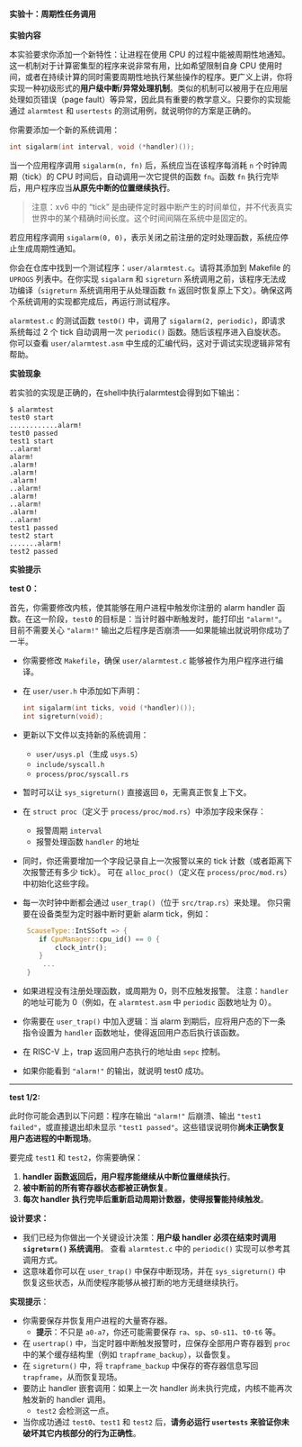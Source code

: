 #### 实验十：周期性任务调用

**实验内容**

本实验要求你添加一个新特性：让进程在使用 CPU 的过程中能被周期性地通知。这一机制对于计算密集型的程序来说非常有用，比如希望限制自身 CPU 使用时间，或者在持续计算的同时需要周期性地执行某些操作的程序。更广义上讲，你将实现一种初级形式的**用户级中断/异常处理机制**。类似的机制可以被用于在应用层处理如页错误（page fault）等异常，因此具有重要的教学意义。只要你的实现能通过 `alarmtest` 和 `usertests` 的测试用例，就说明你的方案是正确的。

你需要添加一个新的系统调用：

```c
int sigalarm(int interval, void (*handler)());
```

当一个应用程序调用 `sigalarm(n, fn)` 后，系统应当在该程序每消耗 `n` 个时钟周期（tick）的 CPU 时间后，自动调用一次它提供的函数 `fn`。函数 `fn` 执行完毕后，用户程序应当**从原先中断的位置继续执行**。

> 注意：xv6 中的 “tick” 是由硬件定时器中断产生的时间单位，并不代表真实世界中的某个精确时间长度。这个时间间隔在系统中是固定的。

若应用程序调用 `sigalarm(0, 0)`，表示关闭之前注册的定时处理函数，系统应停止生成周期性通知。

你会在仓库中找到一个测试程序：`user/alarmtest.c`。请将其添加到 Makefile 的 `UPROGS` 列表中。在你实现 `sigalarm` 和 `sigreturn` 系统调用之前，该程序无法成功编译（`sigreturn` 系统调用用于从处理函数 `fn` 返回时恢复原上下文）。确保这两个系统调用的实现都完成后，再运行测试程序。

`alarmtest.c` 的测试函数 `test0()` 中，调用了 `sigalarm(2, periodic)`，即请求系统每过 2 个 tick 自动调用一次 `periodic()` 函数。随后该程序进入自旋状态。你可以查看 `user/alarmtest.asm` 中生成的汇编代码，这对于调试实现逻辑非常有帮助。

**实验现象**

若实验的实现是正确的，在shell中执行alarmtest会得到如下输出：

```
$ alarmtest
test0 start
............alarm!
test0 passed
test1 start
..alarm!
alarm!
.alarm!
.alarm!
.alarm!
..alarm!
.alarm!
..alarm!
.alarm!
..alarm!
test1 passed
test2 start
.......alarm!
test2 passed
```

**实验提示**

**test 0：**

首先，你需要修改内核，使其能够在用户进程中触发你注册的 alarm handler 函数。在这一阶段，`test0` 的目标是：当计时器中断触发时，能打印出 `"alarm!"`。目前不需要关心 `"alarm!"` 输出之后程序是否崩溃——如果能输出就说明你成功了一半。

- 你需要修改 `Makefile`，确保 `user/alarmtest.c` 能够被作为用户程序进行编译。

- 在 `user/user.h` 中添加如下声明：

  ```c
  int sigalarm(int ticks, void (*handler)());
  int sigreturn(void);
  ```

- 更新以下文件以支持新的系统调用：

  - `user/usys.pl`（生成 `usys.S`）
  - `include/syscall.h`
  - `process/proc/syscall.rs`

- 暂时可以让 `sys_sigreturn()` 直接返回 `0`，无需真正恢复上下文。

- 在 `struct proc`（定义于 `process/proc/mod.rs`）中添加字段来保存：

  - 报警周期 `interval`
  - 报警处理函数 `handler` 的地址

- 同时，你还需要增加一个字段记录自上一次报警以来的 tick 计数（或者距离下次报警还有多少 tick）。
  可在 `alloc_proc()`（定义在 `process/proc/mod.rs`）中初始化这些字段。

- 每一次时钟中断都会通过 `user_trap()`（位于 `src/trap.rs`）来处理。
  你只需要在设备类型为定时器中断时更新 alarm tick，例如：

  ```rust
   ScauseType::IntSSoft => {
      if CpuManager::cpu_id() == 0 {
          clock_intr();
      }
       ...
   }
  ```

- 如果进程没有注册处理函数，或周期为 0，则不应触发报警。
  注意：`handler` 的地址可能为 0（例如，在 `alarmtest.asm` 中 `periodic` 函数地址为 0）。

- 你需要在 `user_trap()` 中加入逻辑：当 alarm 到期后，应将用户态的下一条指令设置为 `handler` 函数地址，使得返回用户态后执行该函数。

- 在 RISC-V 上，trap 返回用户态执行的地址由 `sepc` 控制。

- 如果你能看到 `"alarm!"` 的输出，就说明 test0 成功。

------

**test 1/2:**

此时你可能会遇到以下问题：程序在输出 `"alarm!"` 后崩溃、输出 `"test1 failed"`，或直接退出却未显示 `"test1 passed"`。这些错误说明你**尚未正确恢复用户态进程的中断现场**。

要完成 `test1` 和 `test2`，你需要确保：

1. **handler 函数返回后，用户程序能继续从中断位置继续执行**。
2. **被中断前的所有寄存器状态都被正确恢复**。
3. **每次 handler 执行完毕后重新启动周期计数器，使得报警能持续触发**。

**设计要求：**

- 我们已经为你做出一个关键设计决策：**用户级 handler 必须在结束时调用 `sigreturn()` 系统调用**。
  查看 `alarmtest.c` 中的 `periodic()` 实现可以参考其调用方式。
- 这意味着你可以在 `user_trap()` 中保存中断现场，并在 `sys_sigreturn()` 中恢复这些状态，从而使程序能够从被打断的地方无缝继续执行。

**实现提示**：

- 你需要保存并恢复用户进程的大量寄存器。
  - **提示**：不只是 `a0-a7`，你还可能需要保存 `ra`、`sp`、`s0-s11`、`t0-t6` 等。
- 在 `usertrap()` 中，当定时器中断触发报警时，应保存全部用户寄存器到 `proc` 中的某个缓存结构里（例如 `trapframe_backup`），以备恢复。
- 在 `sigreturn()` 中，将 `trapframe_backup` 中保存的寄存器信息写回 `trapframe`，从而恢复现场。
- 要防止 handler 嵌套调用：如果上一次 handler 尚未执行完成，内核不能再次触发新的 handler 调用。
  - `test2` 会检测这一点。
- 当你成功通过 `test0`、`test1` 和 `test2` 后，**请务必运行 `usertests` 来验证你未破坏其它内核部分的行为正确性**。